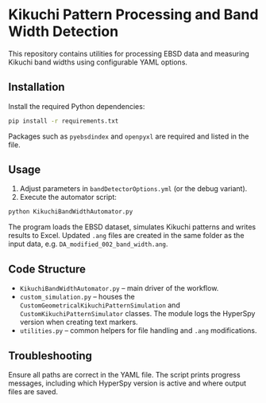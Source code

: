 # Kikuchi Pattern Processing and Band Width Detection

This repository contains utilities for processing EBSD data and measuring Kikuchi band widths using configurable YAML options.

## Installation

Install the required Python dependencies:

```bash
pip install -r requirements.txt
```

Packages such as `pyebsdindex` and `openpyxl` are required and listed in the file.

## Usage

1. Adjust parameters in `bandDetectorOptions.yml` (or the debug variant).
2. Execute the automator script:

```bash
python KikuchiBandWidthAutomator.py
```

The program loads the EBSD dataset, simulates Kikuchi patterns and writes results to Excel. Updated `.ang` files are created in the same folder as the input data, e.g. `DA_modified_002_band_width.ang`.

## Code Structure

- `KikuchiBandWidthAutomator.py` – main driver of the workflow.
- `custom_simulation.py` – houses the `CustomGeometricalKikuchiPatternSimulation` and `CustomKikuchiPatternSimulator` classes. The module logs the HyperSpy version when creating text markers.
- `utilities.py` – common helpers for file handling and `.ang` modifications.

## Troubleshooting

Ensure all paths are correct in the YAML file. The script prints progress messages, including which HyperSpy version is active and where output files are saved.
